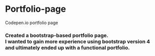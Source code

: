 # Portfolio-page
Codepen.io portfolio page

<h3>Created a bootstrap-based portfolio page.<br>
I wanted to gain more experience using bootstrap version 4<br>
and ultimately ended up with a functional portfolio.</h3>
